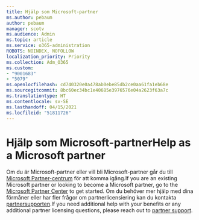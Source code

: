```yaml
---
title: Hjälp som Microsoft-partner
ms.author: pebaum
author: pebaum
manager: scotv
ms.audience: Admin
ms.topic: article
ms.service: o365-administration
ROBOTS: NOINDEX, NOFOLLOW
localization_priority: Priority
ms.collection: Adm_O365
ms.custom:
- "9001683"
- "5079"
ms.openlocfilehash: cd740320e0a478ab0ebe85db2ce0aa61fa1eb68e
ms.sourcegitcommit: 8bc60ec34bc1e40685e3976576e04a2623f63a7c
ms.translationtype: HT
ms.contentlocale: sv-SE
ms.lasthandoff: 04/15/2021
ms.locfileid: "51811726"
---
```

# <a name="help-as-a-microsoft-partner"></a><span data-ttu-id="a7ec0-102">Hjälp som Microsoft-partner</span><span class="sxs-lookup"><span data-stu-id="a7ec0-102">Help as a Microsoft partner</span></span>

<span data-ttu-id="a7ec0-103">Om du är Microsoft-partner eller vill bli Microsoft-partner går du till [Microsoft Partner-centrum](https://support.microsoft.com/help/4499930/partner-center-overview) för att komma igång.</span><span class="sxs-lookup"><span data-stu-id="a7ec0-103">If you are an existing Microsoft partner or looking to become a Microsoft partner, go to the [Microsoft Partner Center](https://support.microsoft.com/help/4499930/partner-center-overview) to get started.</span></span> <span data-ttu-id="a7ec0-104">Om du behöver mer hjälp med dina förmåner eller har fler frågor om partnerlicensiering kan du kontakta [partnersupporten](https://aka.ms/partnersupport).</span><span class="sxs-lookup"><span data-stu-id="a7ec0-104">If you need additional help with your benefits or any additional partner licensing questions, please reach out to [partner support](https://aka.ms/partnersupport).</span></span>
